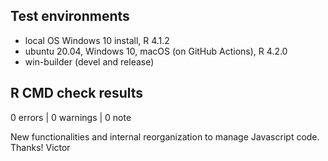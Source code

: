 ## Test environments
* local OS Windows 10 install, R 4.1.2
* ubuntu 20.04, Windows 10, macOS (on GitHub Actions), R 4.2.0
* win-builder (devel and release)

## R CMD check results

0 errors | 0 warnings | 0 note

New functionalities and internal reorganization to manage Javascript code.
Thanks! Victor

